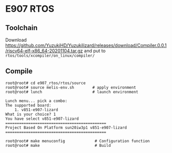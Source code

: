 # E907 RTOS

## Toolchain
Download https://github.com/YuzukiHD/Yuzukilizard/releases/download/Compiler.0.0.1/riscv64-elf-x86_64-20201104.tar.gz and put to `rtos/tools/xcompiler/on_linux/compiler/`


## Compile
```
root@root# cd e907_rtos/rtos/source
root@root# source melis-env.sh        # apply environment
root@root# lunch                      # launch environment

Lunch menu... pick a combo:
The supported board:
    1. v851-e907-lizard
What is your choice? 1
You have select v851-e907-lizard
============================================
Project Based On Platform sun20iw3p1 v851-e907-lizard
============================================

root@root# make menuconfig             # Configuration function
root@root# make                        # Build 
```

